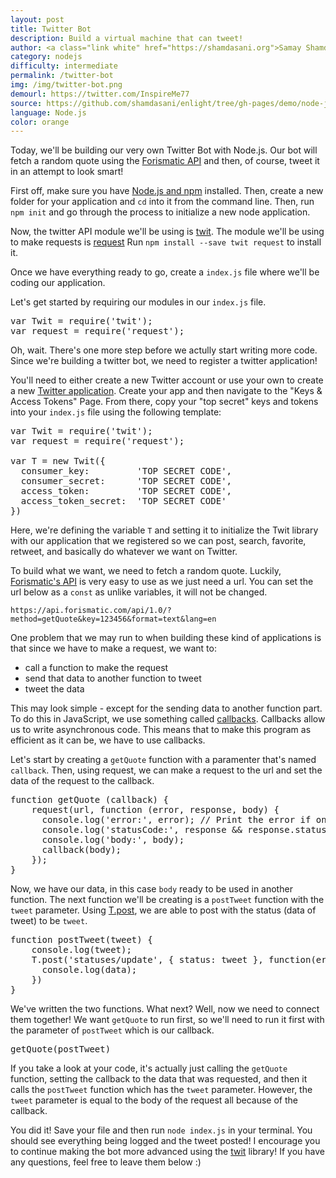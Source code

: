 ```yaml
---
layout: post
title: Twitter Bot
description: Build a virtual machine that can tweet!
author: <a class="link white" href="https://shamdasani.org">Samay Shamdasani</a>
category: nodejs
difficulty: intermediate
permalink: /twitter-bot
img: /img/twitter-bot.png
demourl: https://twitter.com/InspireMe77
source: https://github.com/shamdasani/enlight/tree/gh-pages/demo/node-js/bot
language: Node.js
color: orange
---
```


Today, we'll be building our very own Twitter Bot with Node.js. Our bot will fetch a random quote using the [Forismatic API](https://forismatic.com/en/api/) and then, of course, tweet it in an attempt to look smart!

First off, make sure you have [Node.js and npm](https://nodejs.org/en/) installed. Then, create a new folder for your application and ```cd``` into it from the command line. Then, run ```npm init``` and go through the process to initialize a new node application. 

Now, the twitter API module we'll be using is [twit](https://github.com/ttezel/twit). The module we'll be using to make requests is [request](https://github.com/request/request) 
Run ```npm install --save twit request``` to install it. 

Once we have everything ready to go, create a ```index.js``` file where we'll be coding our application. 

Let's get started by requiring our modules in our ```index.js``` file. 

<pre class="prettyprint linenums">
var Twit = require('twit');
var request = require('request');
</pre>

Oh, wait. There's one more step before we actully start writing more code. Since we're building a twitter bot, we need to register a twitter application!

You'll need to either create a new Twitter account or use your own to create a new [Twitter application](https://apps.twitter.com). Create your app and then navigate to the "Keys & Access Tokens" Page. From there, copy your "top secret" keys and tokens into your ```index.js``` file using the following template:

<pre class="prettyprint linenums">
var Twit = require('twit');
var request = require('request');

var T = new Twit({
  consumer_key:         'TOP SECRET CODE',
  consumer_secret:      'TOP SECRET CODE',
  access_token:         'TOP SECRET CODE',
  access_token_secret:  'TOP SECRET CODE'
})
</pre>

Here, we're defining the variable ```T``` and setting it to initialize the Twit library with our application that we registered so we can post, search, favorite, retweet, and basically do whatever we want on Twitter. 

To build what we want, we need to fetch a random quote. Luckily, [Forismatic's API](https://forismatic.com/en/api/) is very easy to use as we just need a url. You can set the url below as a ```const``` as unlike variables, it will not be changed. 

```https://api.forismatic.com/api/1.0/?method=getQuote&key=123456&format=text&lang=en```

One problem that we may run to when building these kind of applications is that since we have to make a request, we want to:
- call a function to make the request
- send that data to another function to tweet
- tweet the data

This may look simple - except for the sending data to another function part. To do this in JavaScript, we use something called [callbacks](http://callbackhell.com/). Callbacks allow us to write asynchronous code. This means that to make this program as efficient as it can be, we have to use callbacks. 

Let's start by creating a ```getQuote``` function with a paramenter that's named ```callback```. Then, using request, we can make a request to the url and set the data of the request to the callback. 

<pre class="prettyprint linenums">
function getQuote (callback) {
	request(url, function (error, response, body) {
	  console.log('error:', error); // Print the error if one occurred
	  console.log('statusCode:', response && response.statusCode); // Print the response status code if a response was received
	  console.log('body:', body);
	  callback(body); 
	});
}
</pre>

Now, we have our data, in this case ```body``` ready to be used in another function. The next function we'll be creating is a ```postTweet``` function with the ```tweet``` parameter. Using [T.post](https://github.com/ttezel/twit#usage), we are able to post with the status (data of tweet) to be ```tweet```.

<pre class="prettyprint linenums">
function postTweet(tweet) {
	console.log(tweet);
	T.post('statuses/update', { status: tweet }, function(err, data, response) {
	  console.log(data);
	})
}
</pre>

We've written the two functions. What next? Well, now we need to connect them together! We want ```getQuote``` to run first, so we'll need to run it first with the parameter of ```postTweet``` which is our callback. 

<pre class="prettyprint linenums">
getQuote(postTweet)
</pre>

If you take a look at your code, it's actually just calling the ```getQuote``` function, setting the callback to the data that was requested, and then it calls the ```postTweet``` function which has the ```tweet``` parameter. However, the ```tweet``` parameter is equal to the body of the request all because of the callback. 

You did it! Save your file and then run ```node index.js``` in your terminal. You should see everything being logged and the tweet posted! I encourage you to continue making the bot more advanced using the [twit](https://github.com/ttezel/twit) library! If you have any questions, feel free to leave them below :)




